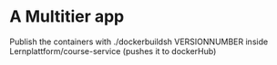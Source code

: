 # A Multitier app


Publish the containers with ./dockerbuildsh VERSIONNUMBER inside Lernplattform/course-service (pushes it to dockerHub)
